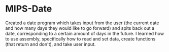 # MIPS-Date
Created a date program which takes input from the user (the current date and how many days they would like to go forward) and spits back out a date, corresponding to a certain amount of days in the future. I learned how to use assembly, specifically how to read and set data, create functions (that return and don't), and take user input.


